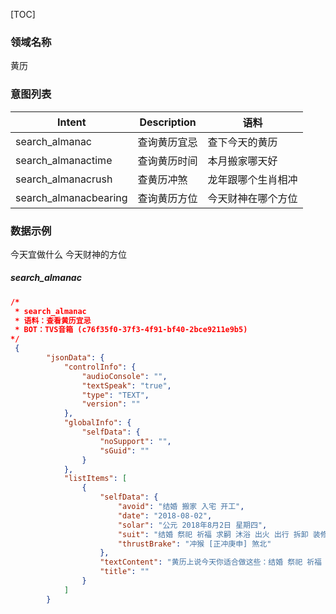 [TOC]

### 领域名称

黄历

### 意图列表

| Intent | Description                         |语料|
| ------ | ----------------------------------- |----------------------------------- |
| search_almanac   | 查询黄历宜忌 |查下今天的黄历|
| search_almanactime   | 查询黄历时间 |本月搬家哪天好|
| search_almanacrush   | 查黄历冲煞 |	龙年跟哪个生肖相冲|
| search_almanacbearing   | 查询黄历方位 |	今天财神在哪个方位|


### 数据示例
今天宜做什么
今天财神的方位
##### search_almanac

```json
/*
 * search_almanac
 * 语料：查看黄历宜忌
 * BOT：TVS音箱 (c76f35f0-37f3-4f91-bf40-2bce9211e9b5)
*/ 
 {
        "jsonData": {
            "controlInfo": {
                "audioConsole": "", 
                "textSpeak": "true", 
                "type": "TEXT", 
                "version": ""
            }, 
            "globalInfo": {
                "selfData": {
                    "noSupport": "", 
                    "sGuid": ""
                }
            }, 
            "listItems": [
                {
                    "selfData": {
                        "avoid": "结婚 搬家 入宅 开工", 
                        "date": "2018-08-02", 
                        "solar": "公元 2018年8月2日 星期四", 
                        "suit": "结婚 祭祀 祈福 求嗣 沐浴 出火 出行 拆卸 装修 动土 进人口 开工 交易 立券 入宅 搬家 安床 栽种 纳畜 入殓 安葬 启钻 除服 成服", 
                        "thrustBrake": "冲猴 [正冲庚申] 煞北"
                    }, 
                    "textContent": "黄历上说今天你适合做这些：结婚 祭祀 祈福 求嗣 沐浴 出火 出行 拆卸 装修 动土 进人口 开工 交易 立券 入宅 搬家 安床 栽种 纳畜 入殓 安葬 启钻 除服 成服", 
                    "title": ""
                }
            ]
        }
```


